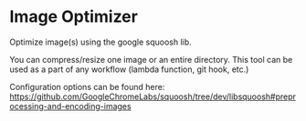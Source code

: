 # Image Optimizer

Optimize image(s) using the google squoosh lib.

You can compress/resize one image or an entire directory. This tool can be used as a part of any workflow (lambda function, git hook, etc.)

Configuration options can be found here: https://github.com/GoogleChromeLabs/squoosh/tree/dev/libsquoosh#preprocessing-and-encoding-images
